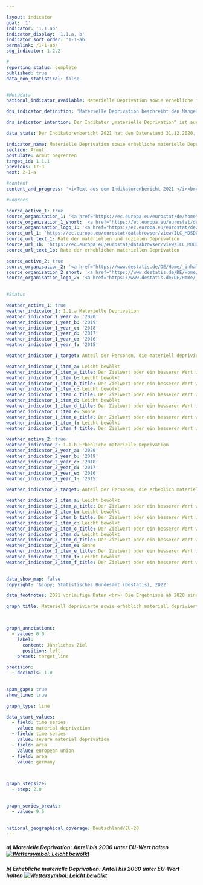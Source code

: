 ```yaml
---

layout: indicator    
goal: '1'    
indicator: '1.1.ab'    
indicator_display: '1.1.a, b'    
indicator_sort_order: '1-1-ab'    
permalink: /1-1-ab/    
sdg_indicator: 1.2.2    

#
reporting_status: complete    
published: true    
data_non_statistical: false    


#Metadata    
national_indicator_available: Materielle Deprivation sowie erhebliche materielle Deprivation    

dns_indicator_definition: 'Materielle Deprivation beschreibt den Mangel an bestimmten Gebrauchsgütern und den unfreiwilligen Verzicht auf ausgewählten Konsum aus finanziellen Gründen. Beide Indikatoren geben den Anteil der Personen an der Gesamtbevölkerung an, die als materiell depriviert (1.1.a) bzw. als erheblich materiell depriviert (1.1.b) gelten. Die (erhebliche) materielle Entbehrung trifft für alle Menschen zu, deren Haushalt von neun vorgegebenen Kriterien, welche die finanziellen Einschränkungen des Haushalts widerspiegeln, mindestens drei (erheblich materiell depriviert: mindestens vier) erfüllt.'    

dns_indicator_intention: Der Indikator „materielle Deprivation“ ist auch Teil der ausführlichen Armuts- und Reichtumsberichterstattung der Bundesregierung. Durch die Identifikation individueller Mangelsituationen soll er zur Abbildung armutsgefährdeter Lebenslagen dienen. Ziel der Bekämpfung „materieller Deprivation“ ist es, dass der Prozentsatz der Personen, die materiell depriviert bzw. erheblich materiell depriviert sind, jeweils <b>unter dem Niveau der Europäischen Union</b> liegt.    

data_state: Der Indikatorenbericht 2021 hat den Datenstand 31.12.2020. Die Daten auf der DNS-Online Plattform werden regelmäßig aktualisiert, sodass online aktuellere Daten verfügbar sein können als im Indikatorenbericht 2021 veröffentlicht.    

indicator_name: Materielle Deprivation sowie erhebliche materielle Deprivation    
section: Armut    
postulate: Armut begrenzen    
target_id: 1.1.1    
previous: 17-3    
next: 2-1-a    

#content     
content_and_progress: '<i>Text aus dem Indikatorenbericht 2021 </i><br>Die Daten stammen aus der europaweit harmonisierten, jährlichen Statistik über Einkommen und Lebensbedingungen (EU-SILC), die in Deutschland vom Statistischen Bundesamt in Zusammenarbeit mit den Statistischen Landesämtern unter dem Namen „Leben in Europa“ durchgeführt wird. Dabei geben jährlich etwa 14 000 Privathaushalte in Deutschland auf freiwilliger Basis Auskunft zu Einkommen und Lebensbedingungen.<br>Beide Indikatoren stellen den Anteil der Bevölkerung dar, welcher basierend auf der Selbsteinschätzung in mehreren Bereichen einen unfreiwilligen Verzicht oder Mangel aus finanziellen Gründen empfindet. Als Prüfmerkmale wurden Ausgaben für eine Lebensführung ausgewählt, die in Europa als angemessen, wünschenswert oder gar notwendig angesehen wird. Diese neun Kriterien, die zur Beschreibung „materieller Entbehrung“ dienen, sind für alle Länder, in denen EU-SILC durchgeführt wird, einheitlich und ermöglichen somit einen europaweiten Vergleich.<br>Die neun Merkmale umfassen im Einzelnen: das Fehlen eines Autos, einer Waschmaschine, eines Farbfernsehgeräts oder eines Telefons im Haushalt (jeweils weil es sich der Haushalt finanziell nicht leisten kann), ein finanzielles Problem zu haben, die Miete nicht zahlen zu können, Hypothek oder Rechnungen für Versorgungsleistungen nicht rechtzeitig bezahlen zu können, die Wohnung nicht angemessen heizen zu können, nicht jeden zweiten Tag Fleisch, Fisch oder eine gleichwertige vegetarische Mahlzeit essen zu können, nicht jährlich eine Woche Urlaub außerhalb der eigenen Wohnung verbringen zu können oder unerwartete Ausgaben in einer bestimmten Höhe (2018: 1 050 Euro) aus eigenen finanziellen Mitteln nicht bestreiten zu können.<br>Mit der materiellen Deprivation verbunden ist das Problem der sozialen Ausgrenzung, da die Teilnahme am gesellschaftlichen Leben aufgrund fehlender finanzieller Mittel gefährdet ist. Der Indikator „Erhebliche materielle Entbehrung“ ist ebenfalls Teil des Indikators „Armut oder soziale Ausgrenzung“, mit dem eines der fünf Kernziele der Europa 2020-Strategie (Bekämpfung von Armut und sozialer Ausgrenzung) gemessen wird.<br>Im Jahr 2018 galten 7,8&nbsp;% der Bevölkerung in Deutschland als materiell depriviert, 3,1&nbsp;% waren von erheblicher materieller Entbehrung betroffen. Die entsprechenden Werte lagen im Jahr 2010 bei 11,1 bzw. 4,5&nbsp;%, in den Folgejahren teilweise auch etwas darüber. So zeichnete sich im Zeitverlauf, ähnlich wie in der gesamten EU, ein leichter Rückgang ab. Die Durchschnittswerte für Personen in der EU sind jedoch jeweils deutlich höher als die Werte für Deutschland. So betrug 2018 der Anteil der materiell deprivierten EU-Bevölkerung nach Schätzung des statistischen Amts der Europäischen Union (Eurostat) 13,1&nbsp;% und war damit um mehr als die Hälfte höher als in Deutschland. Als erheblich materiell depriviert galten 5,9&nbsp;%. Diese Quote ist um 90&nbsp;% höher als der deutsche Vergleichswert.'    

#Sources    

source_active_1: true
source_organisation_1: '<a href="https://ec.europa.eu/eurostat/de/home">Eurostat</a>'
source_organisation_1_short: '<a href="https://ec.europa.eu/eurostat/de/home">Eurostat</a>'
source_organisation_logo_1: '<a href="https://ec.europa.eu/eurostat/de/home"><img src="https://g205sdgs.github.io/sdg-indicators/public/logos/eurostat.png" alt="Eurostat" title=" Klicken Sie hier um zur Homepage der Organisation Eurostat zu gelangen." style="height:60px; width:148px; border: transparent"/></a>'
source_url_1: 'https://ec.europa.eu/eurostat/databrowser/view/ILC_MDSD07/default/table?lang=de'
source_url_text_1: Rate der materiellen und sozialen Deprivation
source_url_1b: 'https://ec.europa.eu/eurostat/databrowser/view/ILC_MDDD11/default/table?lang=de&category=livcon.ilc.ilc_md.ilc_mddd'
source_url_text_1b: Rate der erheblichen materiellen Deprivation

source_active_2: true
source_organisation_2: '<a href="https://www.destatis.de/DE/Home/_inhalt.html">Statistisches Bundesamt</a>'
source_organisation_2_short: '<a href="https://www.destatis.de/DE/Home/_inhalt.html">Statistisches Bundesamt (Destatis)</a>'
source_organisation_logo_2: '<a href="https://www.destatis.de/DE/Home/_inhalt.html"><img src="https://g205sdgs.github.io/sdg-indicators/public/logos/destatis.png" alt="Statistisches Bundesamt" title=" Klicken Sie hier um zur Homepage der Organisation Statistisches Bundesamt zu gelangen." style="height:60px; width:148px; border: transparent"/></a>'
    

#Status    

weather_active_1: true
weather_indicator_1: 1.1.a Materielle Deprivation
weather_indicator_1_year_a: '2020'
weather_indicator_1_year_b: '2019'
weather_indicator_1_year_c: '2018'
weather_indicator_1_year_d: '2017'
weather_indicator_1_year_e: '2016'
weather_indicator_1_year_f: '2015'

weather_indicator_1_target: Anteil der Personen, die materiell depriviert sind, bis 2030 deutlich unter EU-Wert halten

weather_indicator_1_item_a: Leicht bewölkt
weather_indicator_1_item_a_title: Der Zielwert oder ein besserer Wert wurde im letzten Jahr erreicht, aber die durchschnittliche Veränderung deutet in Richtung einer Verschlechterung.
weather_indicator_1_item_b: Leicht bewölkt
weather_indicator_1_item_b_title: Der Zielwert oder ein besserer Wert wurde im letzten Jahr erreicht, aber die durchschnittliche Veränderung deutet in Richtung einer Verschlechterung.
weather_indicator_1_item_c: Leicht bewölkt
weather_indicator_1_item_c_title: Der Zielwert oder ein besserer Wert wurde im letzten Jahr erreicht, aber die durchschnittliche Veränderung deutet in Richtung einer Verschlechterung.
weather_indicator_1_item_d: Leicht bewölkt
weather_indicator_1_item_d_title: Der Zielwert oder ein besserer Wert wurde im letzten Jahr erreicht, aber die durchschnittliche Veränderung deutet in Richtung einer Verschlechterung.
weather_indicator_1_item_e: Sonne
weather_indicator_1_item_e_title: Der Zielwert oder ein besserer Wert wurde im letzten Jahr erreicht und die durchschnittliche Veränderung deutet nicht in Richtung einer Verschlechterung.
weather_indicator_1_item_f: Leicht bewölkt
weather_indicator_1_item_f_title: Der Zielwert oder ein besserer Wert wurde im letzten Jahr erreicht, aber die durchschnittliche Veränderung deutet in Richtung einer Verschlechterung.

weather_active_2: true
weather_indicator_2: 1.1.b Erhebliche materielle Deprivation
weather_indicator_2_year_a: '2020'
weather_indicator_2_year_b: '2019'
weather_indicator_2_year_c: '2018'
weather_indicator_2_year_d: '2017'
weather_indicator_2_year_e: '2016'
weather_indicator_2_year_f: '2015'

weather_indicator_2_target: Anteil der Personen, die erheblich materiell depriviert sind, bis 2030 deutlich unter EU-Wert halten

weather_indicator_2_item_a: Leicht bewölkt
weather_indicator_2_item_a_title: Der Zielwert oder ein besserer Wert wurde im letzten Jahr erreicht, aber die durchschnittliche Veränderung deutet in Richtung einer Verschlechterung.
weather_indicator_2_item_b: Leicht bewölkt
weather_indicator_2_item_b_title: Der Zielwert oder ein besserer Wert wurde im letzten Jahr erreicht, aber die durchschnittliche Veränderung deutet in Richtung einer Verschlechterung.
weather_indicator_2_item_c: Leicht bewölkt
weather_indicator_2_item_c_title: Der Zielwert oder ein besserer Wert wurde im letzten Jahr erreicht, aber die durchschnittliche Veränderung deutet in Richtung einer Verschlechterung.
weather_indicator_2_item_d: Leicht bewölkt
weather_indicator_2_item_d_title: Der Zielwert oder ein besserer Wert wurde im letzten Jahr erreicht, aber die durchschnittliche Veränderung deutet in Richtung einer Verschlechterung.
weather_indicator_2_item_e: Sonne
weather_indicator_2_item_e_title: Der Zielwert oder ein besserer Wert wurde im letzten Jahr erreicht und die durchschnittliche Veränderung deutet nicht in Richtung einer Verschlechterung.
weather_indicator_2_item_f: Leicht bewölkt
weather_indicator_2_item_f_title: Der Zielwert oder ein besserer Wert wurde im letzten Jahr erreicht, aber die durchschnittliche Veränderung deutet in Richtung einer Verschlechterung.
    

data_show_map: false    
copyright: '&copy; Statistisches Bundesamt (Destatis), 2022'    

data_footnotes: 2021 vorläufige Daten.<br>• Die Ergebnisse ab 2020 sind nur eingeschränkt mit den Vorjahren vergleichbar. <br>• Daten für die EU in der jeweiligen Zusammensetzung im Berichtsjahr (bis 2019 EU-28 ab 2020 EU-27).    

graph_title: Materiell deprivierte sowie erheblich materiell deprivierte Personen    

    

graph_annotations:
  - value: 0.0
    label:
      content: Jährliches Ziel
      position: left
    preset: target_line    

precision: 
  - decimals: 1.0
        

span_gaps: true    
show_line: true    

graph_type: line    

data_start_values: 
  - field: time series
    value: material deprivation
  - field: time series
    value: severe material deprivation
  - field: area
    value: european union
  - field: area
    value: germany    

    

graph_stepsize: 
  - step: 2.0
        

graph_series_breaks: 
  - value: 9.5
            

national_geographical_coverage: Deutschland/EU-28    
---
```



<div>
  <div class="my-header">
    <h5>a) Materielle Deprivation: Anteil bis 2030 unter EU-Wert halten
      <a href="https://dnsUpgradeEnvironment.github.io/dns-indicators/status"><img src="https://g205sdgs.github.io/sdg-indicators/public/Wettersymbole/Leicht bewölkt.png" title="Der Zielwert oder ein besserer Wert wurde im letzten Jahr erreicht, aber die durchschnittliche Veränderung deutet in Richtung einer Verschlechterung." alt="Wettersymbol: Leicht bewölkt"/>
      </a>
    </h5>
  </div>
  <div class="my-header-note">
  </div>
</div>
<div>
  <div class="my-header">
    <h5>b) Erhebliche materielle Deprivation: Anteil bis 2030 unter EU-Wert halten
      <a href="https://dnsUpgradeEnvironment.github.io/dns-indicators/status"><img src="https://g205sdgs.github.io/sdg-indicators/public/Wettersymbole/Leicht bewölkt.png" title="Der Zielwert oder ein besserer Wert wurde im letzten Jahr erreicht, aber die durchschnittliche Veränderung deutet in Richtung einer Verschlechterung." alt="Wettersymbol: Leicht bewölkt"/>
      </a>
    </h5>
  </div>
  <div class="my-header-note">
  </div>
</div>